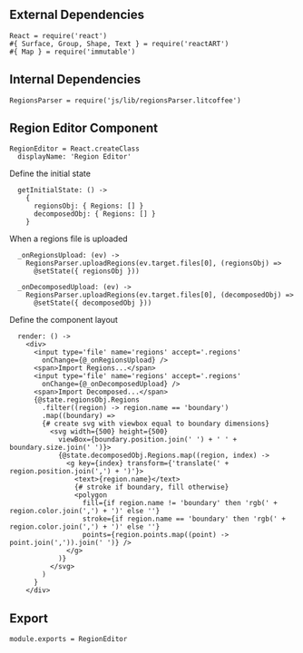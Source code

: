 External Dependencies
---------------------
    
    React = require('react')
    #{ Surface, Group, Shape, Text } = require('reactART')
    #{ Map } = require('immutable')

Internal Dependencies
---------------------

    RegionsParser = require('js/lib/regionsParser.litcoffee')

Region Editor Component
-------------------

    RegionEditor = React.createClass
      displayName: 'Region Editor'

Define the initial state

      getInitialState: () ->
        {
          regionsObj: { Regions: [] }
          decomposedObj: { Regions: [] }
        }

When a regions file is uploaded

      _onRegionsUpload: (ev) ->
        RegionsParser.uploadRegions(ev.target.files[0], (regionsObj) =>
          @setState({ regionsObj }))

      _onDecomposedUpload: (ev) ->
        RegionsParser.uploadRegions(ev.target.files[0], (decomposedObj) =>
          @setState({ decomposedObj }))

Define the component layout

      render: () ->
        <div>
          <input type='file' name='regions' accept='.regions'
            onChange={@_onRegionsUpload} />
          <span>Import Regions...</span>
          <input type='file' name='regions' accept='.regions'
            onChange={@_onDecomposedUpload} />
          <span>Import Decomposed...</span>
          {@state.regionsObj.Regions
            .filter((region) -> region.name == 'boundary')
            .map((boundary) =>
            {# create svg with viewbox equal to boundary dimensions}
              <svg width={500} height={500}
                viewBox={boundary.position.join(' ') + ' ' + boundary.size.join(' ')}>
                {@state.decomposedObj.Regions.map((region, index) ->
                  <g key={index} transform={'translate(' + region.position.join(',') + ')'}>
                    <text>{region.name}</text>
                    {# stroke if boundary, fill otherwise}
                    <polygon 
                      fill={if region.name != 'boundary' then 'rgb(' + region.color.join(',') + ')' else ''}
                      stroke={if region.name == 'boundary' then 'rgb(' + region.color.join(',') + ')' else ''}
                      points={region.points.map((point) -> point.join(',')).join(' ')} />
                  </g>
                )}
              </svg>
            )
          }
        </div>

Export
------

    module.exports = RegionEditor
